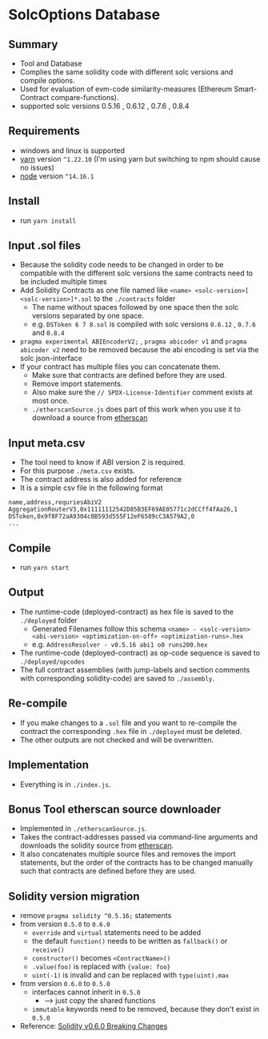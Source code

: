 # SolcOptions Database

## Summary
- Tool and Database
- Complies the same solidity code with different solc versions and compile options.
- Used for evaluation of evm-code similarity-measures (Ethereum Smart-Contract compare-functions).
- supported solc versions 0.5.16 , 0.6.12 , 0.7.6 , 0.8.4

## Requirements
- windows and linux is supported
- [yarn](https://yarnpkg.com/) version `^1.22.10`  (I'm using yarn but switching to npm should cause no issues)
- [node](https://nodejs.org/en/) version `^14.16.1`

## Install
- run `yarn install`

## Input .sol files
- Because the solidity code needs to be changed in order to be compatible with the different solc versions the same contracts need to be included multiple times
- Add Solidity Contracts as one file named like `<name> <solc-version>[ <solc-version>]*.sol` to the `./contracts` folder
  - The name without spaces followed by one space then the solc versions separated by one space.
  - e.g. `DSToken 6 7 8.sol` is compiled with solc versions `0.6.12` , `0.7.6` and `0.8.4`
- `pragma experimental ABIEncoderV2;` , `pragma abicoder v1` and `pragma abicoder v2` need to be removed because the abi encoding is set via the solc json-interface
- If your contract has multiple files you can concatenate them.
  - Make sure that contracts are defined before they are used.
  - Remove import statements.
  - Also make sure the `// SPDX-License-Identifier` comment exists at most once.
  - `./etherscanSource.js` does part of this work when you use it to download a source from [etherscan](https://etherscan.io)

## Input meta.csv
- The tool need to know if ABI version 2 is required.
- For this purpose `./meta.csv` exists.
- The contract address is also added for reference
- It is a simple csv file in the following format
```csv
name,address,requriesAbiV2
AggregationRouterV3,0x11111112542D85B3EF69AE05771c2dCCff4fAa26,1
DSToken,0x9f8F72aA9304c8B593d555F12eF6589cC3A579A2,0
...
```

## Compile
- run `yarn start`

## Output
- The runtime-code (deployed-contract) as hex file is saved to the `./deployed` folder
  - Generated Filenames follow this schema `<name> - <solc-version> <abi-version> <optimization-on-off> <optimization-runs>.hex`
  - e.g. `AddressResolver - v0.5.16 abi1 o0 runs200.hex`
- The runtime-code (deployed-contract) as op-code sequence is saved to `./deployed/opcodes`
- The full contract assemblies (with jump-labels and section comments with corresponding solidity-code) are saved to `./assembly`.

## Re-compile
- If you make changes to a `.sol` file and you want to re-compile the contract the corresponding `.hex` file in `./deployed` must be deleted.
- The other outputs are not checked and will be overwritten.

## Implementation
- Everything is in `./index.js`.

## Bonus Tool etherscan source downloader
- Implemented in `./etherscanSource.js`.
- Takes the contract-addresses passed via command-line arguments and downloads the solidity source from [etherscan](https://etherscan.io).
- It also concatenates multiple source files and removes the import statements, but the order of the contracts has to be changed manually such that contracts are defined before they are used.


## Solidity version migration
- remove `pragma solidity ^0.5.16;` statements
- from version `0.5.0` to `0.6.0`
  - `override` and `virtual` statements need to be added
  - the default `function()` needs to be written as `fallback()` or `receive()`
  - `constructor()` becomes `<ContractName>()`
  - `.value(foo)` is replaced with `{value: foo}`
  - `uint(-1)` is invalid and can be replaced with `type(uint).max`
- from version `0.6.0` to `0.5.0`
  - interfaces cannot inherit in `0.5.0`
    - --> just copy the shared functions
  - `immutable` keywords need to be removed, because they don't exist in `0.5.0`
- Reference: [Solidity v0.6.0 Breaking Changes](https://docs.soliditylang.org/en/v0.8.4/060-breaking-changes.html)
